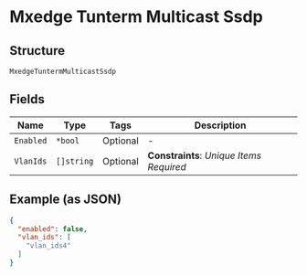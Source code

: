 
# Mxedge Tunterm Multicast Ssdp

## Structure

`MxedgeTuntermMulticastSsdp`

## Fields

| Name | Type | Tags | Description |
|  --- | --- | --- | --- |
| `Enabled` | `*bool` | Optional | - |
| `VlanIds` | `[]string` | Optional | **Constraints**: *Unique Items Required* |

## Example (as JSON)

```json
{
  "enabled": false,
  "vlan_ids": [
    "vlan_ids4"
  ]
}
```

